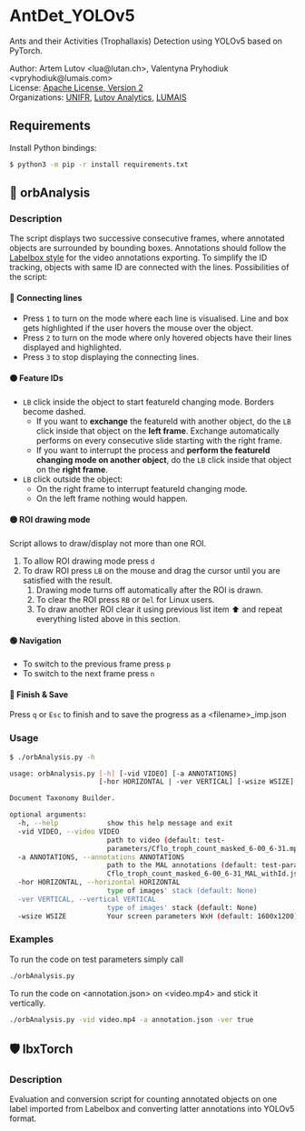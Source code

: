 # AntDet_YOLOv5
Ants and their Activities (Trophallaxis) Detection using YOLOv5 based on PyTorch.

Author: Artem Lutov &lt;&#108;u&#97;&commat;&#108;ut&#97;n.ch&gt;, Valentyna Pryhodiuk &lt;v&#112;ryhodiuk&commat;lumais&#46;&#99;om&gt;  
License: [Apache License, Version 2](www.apache.org/licenses/LICENSE-2.0.html)  
Organizations: [UNIFR](https://www.unifr.ch), [Lutov Analytics](https://lutan.ch/), [LUMAIS](http://lumais.com)

## Requirements
Install Python bindings:
```sh
$ python3 -m pip -r install requirements.txt 
```

## :crystal_ball: orbAnalysis
### Description
The script displays two successive consecutive frames, where annotated objects are surrounded by bounding boxes.
Annotations should follow the [Labelbox style](https://docs.labelbox.com/reference/bounding-box)
for the video annotations exporting. To simplify the ID tracking, objects with same ID are connected with the lines.
Possibilities of the script:
#### 🔴 Connecting lines
- Press `1` to turn on the mode where each line is visualised.
Line and box gets highlighted if the user hovers the mouse over the object.
- Press `2` to turn on the mode where only hovered objects have their lines displayed and highlighted.
- Press `3` to stop displaying the connecting lines.
#### 🟠 Feature IDs
 - `LB` click inside the object to start featureId changing mode. Borders become dashed.
   - If you want to **exchange** the featureId with another object,
   do the `LB` click inside that object on the **left frame**.
   Exchange automatically performs on every consecutive slide starting with the right frame.
   - If you want to interrupt the process and **perform the featureId changing mode
   on another object**, do the `LB` click inside that object on the **right frame**.
 - `LB` click outside the object:
   - On the right frame to interrupt featureId changing mode.
   - On the left frame nothing would happen.
#### 🟡 ROI drawing mode
Script allows to draw/display not more than one ROI. 
1. To allow ROI drawing mode press `d` 
2. To draw ROI press `LB` on the mouse and drag the cursor until you are satisfied
with the result.
   1. Drawing mode turns off automatically after the ROI is drawn.
   2. To clear the ROI press `RB` or `Del` for Linux users.
   3. To draw another ROI clear it using previous list item ⬆️ and
   repeat everything listed above in this section. 

#### 🟢 Navigation
 - To switch to the previous frame press `p`
 - To switch to the next frame press `n`

#### 🔵 Finish & Save
 Press `q` or `Esc` to finish and to save the progress as a \<filename>_imp.json 
### Usage
```sh
$ ./orbAnalysis.py -h

usage: orbAnalysis.py [-h] [-vid VIDEO] [-a ANNOTATIONS]
                      [-hor HORIZONTAL | -ver VERTICAL] [-wsize WSIZE]

Document Taxonomy Builder.

optional arguments:
  -h, --help            show this help message and exit
  -vid VIDEO, --video VIDEO
                        path to video (default: test-
                        parameters/Cflo_troph_count_masked_6-00_6-31.mp4)
  -a ANNOTATIONS, --annotations ANNOTATIONS
                        path to the MAL annotations (default: test-parameters/
                        Cflo_troph_count_masked_6-00_6-31_MAL_withId.json)
  -hor HORIZONTAL, --horizontal HORIZONTAL
                        type of images' stack (default: None)
  -ver VERTICAL, --vertical VERTICAL
                        type of images' stack (default: None)
  -wsize WSIZE          Your screen parameters WxH (default: 1600x1200)
```
### Examples
To run the code on test parameters simply call
```sh
./orbAnalysis.py
```
To run the code on <annotation.json> on <video.mp4> and stick it vertically. 
```sh
./orbAnalysis.py -vid video.mp4 -a annotation.json -ver true
```
## 🛡️ lbxTorch

### Description
Evaluation and conversion script for counting annotated objects on one label imported from Labelbox
and converting latter annotations into YOLOv5 format.
